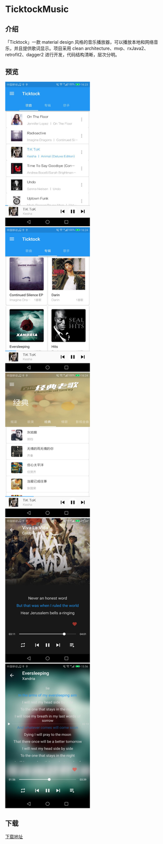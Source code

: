 # TicktockMusic

## 介绍
「Ticktock」一款 material design 风格的音乐播放器，可以播放本地和网络音乐，并且提供歌词显示。项目采用 clean architecture、mvp、rxJava2、retrofit2、dagger2 进行开发，代码结构清晰，层次分明。

## 预览
<img src="/screenshots/screenshot01.jpg" alt="screenshot" title="screenshot1" width="270" height="460" />  <img src="/screenshots/screenshot02.jpg" alt="screenshot" title="screenshot2" width="270" height="460" /> <img src="/screenshots/screenshot03.jpg" alt="screenshot" title="screenshot3" width="270" height="460" /> <img src="/screenshots/screenshot04.jpg" alt="screenshot" title="screenshot4" width="270" height="460" /> <img src="/screenshots/screenshot05.jpg" alt="screenshot" title="screenshot5" width="270" height="460" />

## 下载
[下载地址](https://fir.im/mgbw)
